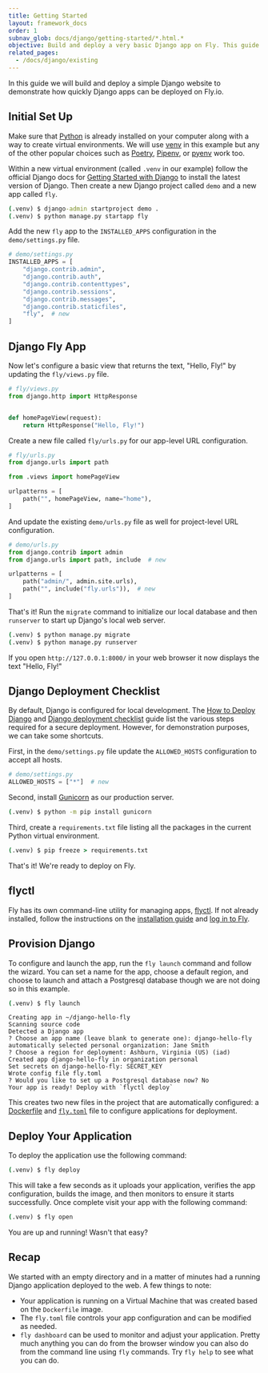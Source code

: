 ```yaml
---
title: Getting Started
layout: framework_docs
order: 1
subnav_glob: docs/django/getting-started/*.html.*
objective: Build and deploy a very basic Django app on Fly. This guide is the fastest way to try using Fly, so if you're short on time start here.
related_pages:
  - /docs/django/existing
---
```


In this guide we will build and deploy a simple Django website to demonstrate how quickly Django apps can be deployed on Fly.io.

## Initial Set Up

Make sure that [Python](https://www.python.org/) is already installed on your computer along with a way to create virtual environments. We will use [venv](https://docs.python.org/3/library/venv.html#module-venv) in this example but any of the other popular choices such as [Poetry](https://python-poetry.org/), [Pipenv](https://github.com/pypa/pipenv), or [pyenv](https://github.com/pyenv/pyenv) work too.

Within a new virtual environment (called `.venv` in our example) follow the official Django docs for [Getting Started with Django](https://www.djangoproject.com/start/) to install the latest version of Django. Then create a new Django project called `demo` and a new app called `fly`.

```cmd
(.venv) $ django-admin startproject demo .
(.venv) $ python manage.py startapp fly
```

Add the new `fly` app to the `INSTALLED_APPS` configuration in the `demo/settings.py` file.

```python
# demo/settings.py
INSTALLED_APPS = [
    "django.contrib.admin",
    "django.contrib.auth",
    "django.contrib.contenttypes",
    "django.contrib.sessions",
    "django.contrib.messages",
    "django.contrib.staticfiles",
    "fly",  # new
]
```

## Django Fly App

Now let's configure a basic view that returns the text, "Hello, Fly!" by updating the `fly/views.py` file.

```python
# fly/views.py
from django.http import HttpResponse


def homePageView(request):
    return HttpResponse("Hello, Fly!")
```

Create a new file called `fly/urls.py` for our app-level URL configuration.

```python
# fly/urls.py
from django.urls import path

from .views import homePageView

urlpatterns = [
    path("", homePageView, name="home"),
]
```

And update the existing `demo/urls.py` file as well for project-level URL configuration.

```python
# demo/urls.py
from django.contrib import admin
from django.urls import path, include  # new

urlpatterns = [
    path("admin/", admin.site.urls),
    path("", include("fly.urls")),  # new
]
```

That's it! Run the `migrate` command to initialize our local database and then `runserver` to start up Django's local web server.

```cmd
(.venv) $ python manage.py migrate
(.venv) $ python manage.py runserver
```

If you open `http://127.0.0.1:8000/` in your web browser it now displays the text "Hello, Fly!"

## Django Deployment Checklist

By default, Django is configured for local development. The [How to Deploy Django](https://docs.djangoproject.com/en/dev/howto/deployment/) and [Django deployment checklist](https://docs.djangoproject.com/en/dev/howto/deployment/checklist/) guide list the various steps required for a secure deployment. However, for demonstration purposes, we can take some shortcuts.

First, in the `demo/settings.py` file update the `ALLOWED_HOSTS` configuration to accept all hosts.

```python
# demo/settings.py
ALLOWED_HOSTS = ["*"]  # new
```

Second, install [Gunicorn](https://gunicorn.org/) as our production server.

```cmd
(.venv) $ python -m pip install gunicorn
```

Third, create a `requirements.txt` file listing all the packages in the current Python virtual environment.

```cmd
(.venv) $ pip freeze > requirements.txt
```

That's it! We're ready to deploy on Fly.

## flyctl

Fly has its own command-line utility for managing apps, [flyctl](https://fly.io/docs/hands-on/install-flyctl/). If not already installed, follow the instructions on the [installation guide](https://fly.io/docs/getting-started/installing-flyctl/) and [log in to Fly](https://fly.io/docs/getting-started/log-in-to-fly/).


## Provision Django

To configure and launch the app, run the `fly launch` command and follow the wizard. You can set a name for the app, choose a default region, and choose to launch and attach a Postgresql database though we are not doing so in this example.

```cmd
(.venv) $ fly launch
```
```output
Creating app in ~/django-hello-fly
Scanning source code
Detected a Django app
? Choose an app name (leave blank to generate one): django-hello-fly
automatically selected personal organization: Jane Smith
? Choose a region for deployment: Ashburn, Virginia (US) (iad)
Created app django-hello-fly in organization personal
Set secrets on django-hello-fly: SECRET_KEY
Wrote config file fly.toml
? Would you like to set up a Postgresql database now? No
Your app is ready! Deploy with `flyctl deploy`
```

This creates two new files in the project that are automatically configured: a [Dockerfile](https://docs.docker.com/engine/reference/builder/) and [`fly.toml`](https://fly.io/docs/reference/configuration/) file to configure applications for deployment.

## Deploy Your Application

To deploy the application use the following command:

```cmd
(.venv) $ fly deploy
```

This will take a few seconds as it uploads your application, verifies the app configuration, builds the image, and then monitors to ensure it starts successfully. Once complete visit your app with the following command:

```cmd
(.venv) $ fly open
```

You are up and running! Wasn't that easy?

## Recap

We started with an empty directory and in a matter of minutes had a running Django application deployed to the web. A few things to note:

  * Your application is running on a Virtual Machine that was created based on the `Dockerfile` image.
  * The `fly.toml` file controls your app configuration and can be modified as needed.
  * `fly dashboard` can be used to monitor and adjust your application. Pretty much anything you can do from the browser window you can also do from the command line using `fly` commands. Try `fly help` to see what you can do.

<!-- Now that you have seen how to deploy a simple Django application, it is time
to move on to an [Existing Django Apps](../../existing/). -->
